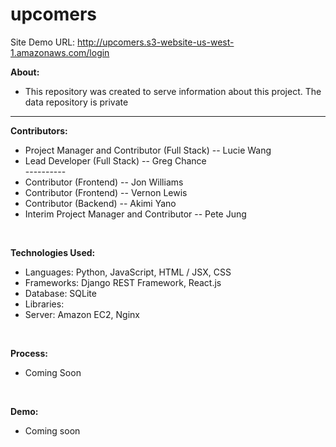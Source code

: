 # upcomers
Site Demo URL: http://upcomers.s3-website-us-west-1.amazonaws.com/login</br>

<strong>About:</strong></br>
<ul>
  <li> This repository was created to serve information about this project. The data repository is private</br>
</ul>
<hr>
<strong>Contributors:</strong></br>
<ul>
  <li> Project Manager and Contributor (Full Stack) -- Lucie Wang</br>
  <li> Lead Developer (Full Stack) -- Greg Chance</br>
  ----------
  <li> Contributor (Frontend) -- Jon Williams</br>
  <li> Contributor (Frontend) -- Vernon Lewis</br>
  <li> Contributor (Backend) -- Akimi Yano</br>
  <li> Interim Project Manager and Contributor -- Pete Jung</br>
</ul></br>

<strong>Technologies Used:</strong></br>
<ul>
  <li> Languages: Python, JavaScript, HTML / JSX, CSS
  <li> Frameworks: Django REST Framework, React.js
  <li> Database: SQLite
  <li> Libraries:
  <li> Server: Amazon EC2, Nginx
 </ul></br>

<strong>Process:</strong></br>
<ul>
  <li> Coming Soon</br>
</ul></br>

<strong>Demo:</strong></br>
<ul>
  <li>Coming soon
</ul>
